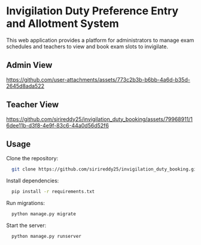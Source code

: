
# Invigilation Duty Preference Entry and Allotment System

This web application provides a platform for administrators to manage exam schedules and teachers to view and book exam slots to invigilate.


## Admin View
https://github.com/user-attachments/assets/773c2b3b-b6bb-4a6d-b35d-2645d8ada522


## Teacher View
https://github.com/sirireddy25/invigilation_duty_booking/assets/79968911/16dee11b-d3f8-4e9f-83c6-44a0d56d52f6


## Usage

Clone the repository:
```bash
  git clone https://github.com/sirireddy25/invigilation_duty_booking.git
```
Install dependencies:
```bash
  pip install -r requirements.txt
```
Run migrations:
```bash
  python manage.py migrate
```
Start the server:
```bash
  python manage.py runserver
```






